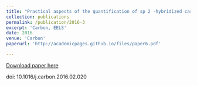 ```yaml
---
title: "Practical aspects of the quantification of sp 2 -hybridized carbon atoms in diamond-like carbon by electron energy loss spectroscopy"
collection: publications
permalink: /publication/2016-3
excerpt: 'Carbon, EELS'
date: 2016
venue: 'Carbon'
paperurl: 'http://academicpages.github.io/files/paper6.pdf'

---
```



[Download paper here](http://academicpages.github.io/files/paper6.pdf)

doi: 10.1016/j.carbon.2016.02.020 
